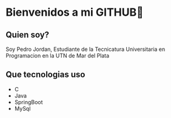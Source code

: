 
<h1> Bienvenidos a mi GITHUB👋</h1> 
<h2> Quien soy?</h2>
<p>Soy Pedro Jordan, Estudiante de <span>la Tecnicatura Universitaria en Programacion</span> en la UTN de Mar del Plata</p>
<h2> Que tecnologias uso</h2>
<p>
  <ul>
     <li>C</li>
     <li>Java</li>
     <li>SpringBoot</li>
     <li>MySql</li>
  </ul>
</p>
